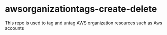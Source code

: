 # awsorganizationtags-create-delete
This repo is used to tag and untag AWS organization resources such as Aws accounts
